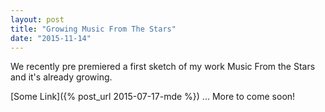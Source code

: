```yaml
---
layout: post
title: "Growing Music From The Stars"
date: "2015-11-14"
---
```


We recently pre premiered a first sketch of my work Music From the Stars and it's already growing.

[Some Link]({% post_url 2015-07-17-mde %})
... More to come soon!
